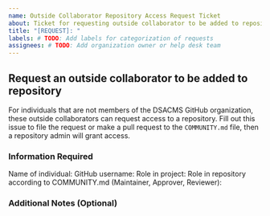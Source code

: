 ```yaml
---
name: Outside Collaborator Repository Access Request Ticket
about: Ticket for requesting outside collaborator to be added to repository
title: "[REQUEST]: "
labels: # TODO: Add labels for categorization of requests
assignees: # TODO: Add organization owner or help desk team
---
```


## Request an outside collaborator to be added to repository

For individuals that are not members of the DSACMS GitHub organization, these outside collaborators can request access to a repository. Fill out this issue to file the request or make a pull request to the `COMMUNITY.md` file, then a repository admin will grant access.

### Information Required

Name of individual:
GitHub username:
Role in project:
Role in repository according to COMMUNITY.md (Maintainer, Approver, Reviewer):

### Additional Notes (Optional)

<!-- Provide any additional context or requests -->
